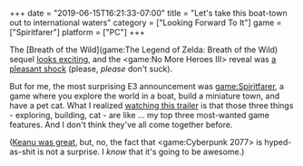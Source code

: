 +++
date = "2019-06-15T16:21:33-07:00"
title = "Let's take this boat-town out to international waters"
category = ["Looking Forward To It"]
game = ["Spiritfarer"]
platform = ["PC"]
+++

The [Breath of the Wild](game:The Legend of Zelda: Breath of the Wild) sequel <a href="https://www.youtube.com/watch?v=3fr1Z07AV00">looks exciting</a>, and the <game:No More Heroes III> reveal was <a href="https://www.youtube.com/watch?v=Td4YZG4B_yg">a pleasant shock</a> (please, <i>please</i> don't suck).

But for me, the most surprising E3 announcement was <game:Spiritfarer>, a game where you explore the world in a boat, build a miniature town, and have a pet cat.  What I realized <a href="https://www.youtube.com/watch?v=X_zC84nMWSQ">watching this trailer</a> is that those three things - exploring, building, cat - are like ... my top three most-wanted game features.  And I don't think they've all come together before.

(<a href="https://www.youtube.com/watch?v=iNIHfaGRv3s">Keanu was great</a>, but, no, the fact that <game:Cyberpunk 2077> is hyped-as-shit is not a surprise.  I <i>know</i> that it's going to be awesome.)
